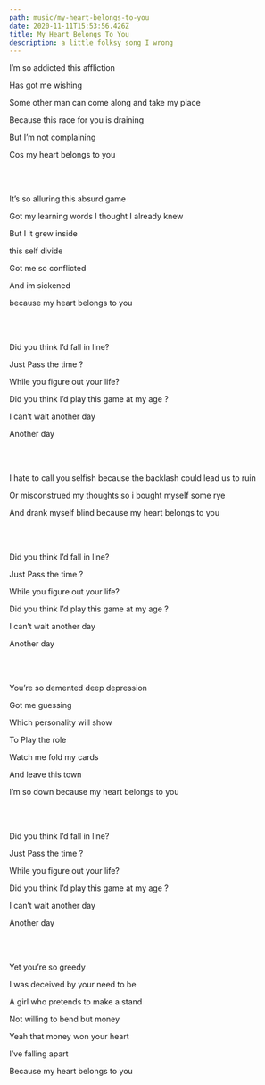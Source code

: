 ```yaml
---
path: music/my-heart-belongs-to-you
date: 2020-11-11T15:53:56.426Z
title: My Heart Belongs To You
description: a little folksy song I wrong
---
```

I’m so addicted this affliction

Has got me wishing

Some other man can come along and take my place

Because this race for you is draining

But I’m not complaining

Cos my heart belongs to you

<br/><br/>

It’s so alluring this absurd game

Got my learning words I thought I already knew

But I lt grew inside

this self divide

Got me so conflicted

And im sickened

because my heart belongs to you

<br/><br/>

Did you think I’d fall in line?

Just Pass the time ?

While you figure out your life? 

Did you think I’d play this game at my age ?

I can’t wait another day

Another day

<br/><br/>

I hate to call you selfish because the backlash could lead us to ruin

Or misconstrued my thoughts so i bought myself some rye

And drank myself blind because my heart belongs to you

<br/><br/>

Did you think I’d fall in line?

Just Pass the time ?

While you figure out your life? 

Did you think I’d play this game at my age ?

I can’t wait another day

Another day

<br/><br/>

You’re so demented deep depression

Got me guessing

Which personality will show

To Play the role

Watch me fold my cards

And leave this town

I’m so down because my heart belongs to you

<br/><br/>

Did you think I’d fall in line?

Just Pass the time ?

While you figure out your life? 

Did you think I’d play this game at my age ?

I can’t wait another day

Another day

<br/><br/>

Yet you’re so greedy

I was deceived by your need to be

A girl who pretends to make a stand

Not willing to bend but money

Yeah that money won your heart

I’ve falling apart

Because my heart belongs to you